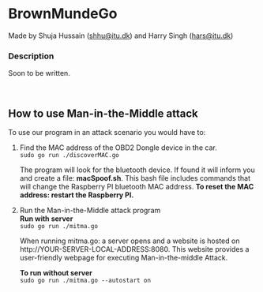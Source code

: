 # BrownMundeGo
Made by
Shuja Hussain (shhu@itu.dk) and 
Harry Singh (hars@itu.dk)

<h3> Description </h3>
<p> Soon to be written. </p>
<br/>

<h2> How to use Man-in-the-Middle attack</h2>
<p>To use our program in an attack scenario you would have to: </p>
<ol>
  <li>Find the MAC address of the OBD2 Dongle device in the car.</li>
  <code>sudo go run ./discoverMAC.go</code>
  <p>The program will look for the bluetooth device. If found it will inform you and create a file: <b>macSpoof.sh</b>. This bash file includes commands that will change the Raspberry PI bluetooth MAC address. <b>To reset the MAC address: restart the Raspberry PI.</b></p>
  
  <li>Run the Man-in-the-Middle attack program</li>
  <b>Run with server</b><br/>
  <code>sudo go run ./mitma.go</code>
  <p>When running mitma.go: a server opens and a website is hosted on http://YOUR-SERVER-LOCAL-ADDRESS:8080. This website provides a user-friendly webpage for executing      Man-in-the-middle Attack.</p>
  <b>To run without server</b><br/>
  <code>sudo go run ./mitma.go --autostart on</code>
</ol>

<br />

